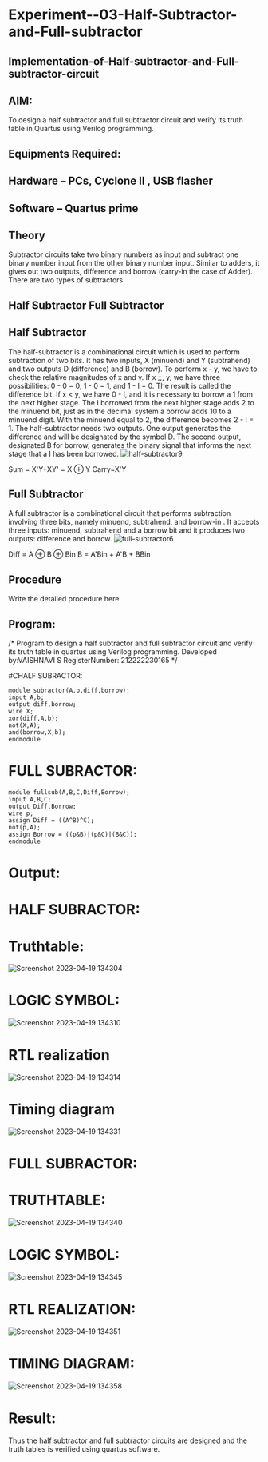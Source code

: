 # Experiment--03-Half-Subtractor-and-Full-subtractor
## Implementation-of-Half-subtractor-and-Full-subtractor-circuit
## AIM:
To design a half subtractor and full subtractor circuit and verify its truth table in Quartus using Verilog programming.

## Equipments Required:
## Hardware – PCs, Cyclone II , USB flasher
## Software – Quartus prime
## Theory
Subtractor circuits take two binary numbers as input and subtract one binary number input from the other binary number input. Similar to adders, it gives out two outputs, difference and borrow (carry-in the case of Adder). There are two types of subtractors.

## Half Subtractor Full Subtractor
## Half Subtractor
The half-subtractor is a combinational circuit which is used to perform subtraction of two bits. It has two inputs, X (minuend) and Y (subtrahend) and two outputs D (difference) and B (borrow). To perform x - y, we have to check the relative magnitudes of x and y. If x ;;, y, we have three possibilities: 0 - 0 = 0, 1 - 0 = 1, and 1 - I = 0. The result is called the difference bit. If x < y, we have 0 - I, and it is necessary to borrow a 1 from the next higher stage. The I borrowed from the next higher stage adds 2 to the minuend bit, just as in the decimal system a borrow adds 10 to a minuend digit. With the minuend equal to 2, the difference becomes 2 - I = 1. The half-subtractor needs two outputs. One output generates the difference and will be designated by the symbol D. The second output, designated B for borrow, generates the binary signal that informs the next stage that a I has been borrowed.
![half-subtractor9](https://user-images.githubusercontent.com/36288975/166112538-58c3bc7c-ee5d-4e6a-ac8d-8e8328efe27a.png)


Sum = X'Y+XY' = X ⊕ Y
Carry=X'Y

## Full Subtractor
A full subtractor is a combinational circuit that performs subtraction involving three bits, namely minuend, subtrahend, and borrow-in . It accepts three inputs: minuend, subtrahend and a borrow bit and it produces two outputs: difference and borrow. 
![full-subtractor6](https://user-images.githubusercontent.com/36288975/166112541-24c68359-3de8-4674-ae22-8272ffc385ed.png)


Diff = A ⊕ B ⊕ Bin B = A'Bin + A'B + BBin

## Procedure



Write the detailed procedure here 


## Program:
/*
Program to design a half subtractor and full subtractor circuit and verify its truth table in quartus using Verilog programming.
Developed by:VAISHNAVI S
RegisterNumber: 212222230165
*/

#CHALF SUBRACTOR:
```
module subractor(A,b,diff,borrow);
input A,b;
output diff,borrow;
wire X;
xor(diff,A,b);
not(X,A);
and(borrow,X,b);
endmodule
```
# FULL SUBRACTOR:
```
module fullsub(A,B,C,Diff,Borrow);
input A,B,C;
output Diff,Borrow;
wire p;
assign Diff = ((A^B)^C);
not(p,A);
assign Borrow = ((p&B)|(p&C)|(B&C));
endmodule
```
# Output:
# HALF SUBRACTOR:
# Truthtable:
![Screenshot 2023-04-19 134304](https://user-images.githubusercontent.com/118541897/233013485-946b4d5e-736c-435b-ab15-1c559280fd72.png)

# LOGIC SYMBOL:
![Screenshot 2023-04-19 134310](https://user-images.githubusercontent.com/118541897/233013674-e5fc9a65-a2fb-48a6-9ded-722a60ee7d73.png)

# RTL realization
![Screenshot 2023-04-19 134314](https://user-images.githubusercontent.com/118541897/233013755-d67baa2c-0184-4faa-8ba2-05c0c442b5c3.png)

# Timing diagram
![Screenshot 2023-04-19 134331](https://user-images.githubusercontent.com/118541897/233013799-c15a5376-91f3-4e6e-86ec-fded3986aaa1.png)

# FULL SUBRACTOR:
# TRUTHTABLE:
![Screenshot 2023-04-19 134340](https://user-images.githubusercontent.com/118541897/233013831-5b0f0b47-0441-40c6-a6f1-13dffb5637eb.png)

# LOGIC SYMBOL:
![Screenshot 2023-04-19 134345](https://user-images.githubusercontent.com/118541897/233013871-b2e5ffd1-241c-4ea7-bcd8-ae3fc2996afa.png)

# RTL REALIZATION:
![Screenshot 2023-04-19 134351](https://user-images.githubusercontent.com/118541897/233013908-5ca7c04f-f337-4a7c-ac0c-81c5cbfc0caa.png)

# TIMING DIAGRAM:
![Screenshot 2023-04-19 134358](https://user-images.githubusercontent.com/118541897/233013958-04f0ee31-3bff-4ba6-9121-6b67f3be6cde.png)

# Result:
Thus the half subtractor and full subtractor circuits are designed and the truth tables is verified using quartus software.
